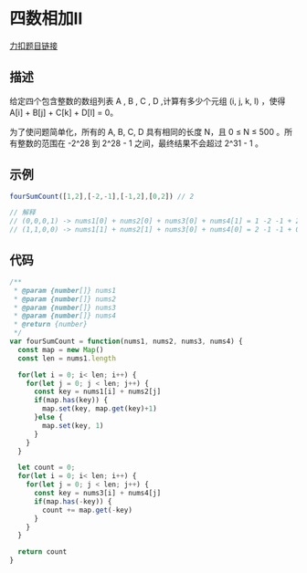 # 四数相加II

[力扣题目链接](https://leetcode-cn.com/problems/4sum-ii/)

## 描述

给定四个包含整数的数组列表 A , B , C , D ,计算有多少个元组 (i, j, k, l) ，使得 A[i] + B[j] + C[k] + D[l] = 0。

为了使问题简单化，所有的 A, B, C, D 具有相同的长度 N，且 0 ≤ N ≤ 500 。所有整数的范围在 -2^28 到 2^28 - 1 之间，最终结果不会超过 2^31 - 1 。


## 示例
```javascript
fourSumCount([1,2],[-2,-1],[-1,2],[0,2]) // 2

// 解释
// (0,0,0,1) -> nums1[0] + nums2[0] + nums3[0] + nums4[1] = 1 -2 -1 + 2 = 0
// (1,1,0,0) -> nums1[1] + nums2[1] + nums3[0] + nums4[0] = 2 -1 -1 + 0 = 0

```

## 代码
```javascript
/**
 * @param {number[]} nums1
 * @param {number[]} nums2
 * @param {number[]} nums3
 * @param {number[]} nums4
 * @return {number}
 */
var fourSumCount = function(nums1, nums2, nums3, nums4) {
  const map = new Map()
  const len = nums1.length

  for(let i = 0; i< len; i++) {
    for(let j = 0; j < len; j++) {
      const key = nums1[i] + nums2[j]
      if(map.has(key)) {
        map.set(key, map.get(key)+1)
      }else {
        map.set(key, 1)
      }
    }
  }

  let count = 0;
  for(let i = 0; i< len; i++) {
    for(let j = 0; j < len; j++) {
      const key = nums3[i] + nums4[j]
      if(map.has(-key)) {
        count += map.get(-key)
      }
    }
  }

  return count
}
```
